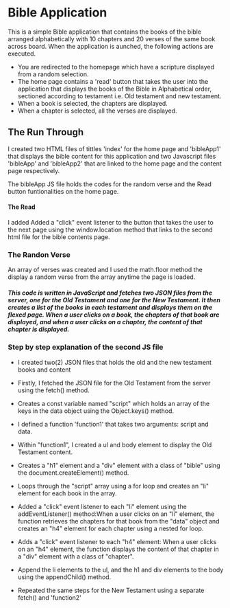 # Bible Application
This is a simple Bible application that contains the books of the bible arranged alphabetically with 10 chapters and 20 verses of the same book across board. When the application is aunched, the following actions are executed.
* You are redirected to the homepage which have a scripture displayed from a random selection.
* The home page contains a 'read' button that takes the user into the application that displays the books of the Bible in Alphabetical order, sectioned according to testament i.e. Old testament and new testament.
* When a book is selected, the chapters are displayed.
* When a chapter is selected, all the verses are displayed. 

## The Run Through
I created two HTML files of tittles 'index' for the home page and 'bibleApp1' that displays the bible content for this application and two Javascript files 'bibleApp' and 'bibleApp2' that are linked to the home page and the content page respectively.

The bibleApp JS file holds the codes for the random verse and the Read button funtionalities on the home page. 

#### The Read
I added Added a "click" event listener to the button that takes the user to the next page using the window.location method that links to the second html file for the bible contents page. 

### The Randon Verse
An array of verses was created and I used the math.floor method the display a random verse from the array anytime the page is loaded.


##### This code is written in JavaScript and fetches two JSON files from the server, one for the Old Testament and one for the New Testament. It then creates a list of the books in each testament and displays them on the flexed page. When a user clicks on a book, the chapters of that book are displayed, and when a user clicks on a chapter, the content of that chapter is displayed.

### Step by step explanation of the second JS file 

* I created two(2) JSON files that holds the old and the new testament books and content 
*  Firstly, I fetched the JSON file for the Old Testament from the server  using the fetch() method.
*  Creates a const variable named "script" which holds an array of the keys in the data object using the Object.keys() method.
*  I defined a function 'function1' that takes two arguments: script and data.
*  Within "function1", I created a ul and body element to display the Old Testament content.
*  Creates a "h1" element and a "div" element with a class of "bible" using the document.createElement() method.
*  Loops through the "script" array using a for loop and creates an "li" element for each book in the array.
*  Added a "click" event listener to each "li" element using the addEventListener() method:When a user clicks on an "li" element, the function retrieves the chapters for that book from the "data" object and creates an "h4" element for each chapter using a nested for loop.
*  Adds a "click" event listener to each "h4" element: When a user clicks on an "h4" element, the function displays the content of that chapter in a "div" element with a class of "chapter".

*  Append the li elements to the ul, and the h1 and div elements to the body using the appendChild() method.
*  Repeated the same steps for the New Testament using a separate fetch() and 'function2'












